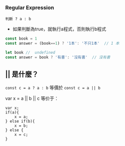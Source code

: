 
### Regular Expression

 `判斷 ? a : b`
- 如果判斷為true，就執行a程式，否則執行b程式 



```js
const book = 1 
const answer = (book==1) ? '1本': '不只1本'  // 1 本

```

```js 
let book //  undefined
const answer = book ? '有書': '沒有書'  // 沒有書
```
##  ||  是什麼？


`const c = a ? a : b`
等價於
`const c = a || b`


var x = a || b || c 等价于：

```
var x;
if(a){
    x = a;
} else if(b){
    x = b;
} else {
    x = c;
}
```